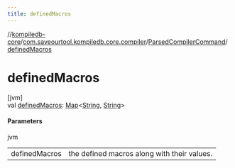 ```yaml
---
title: definedMacros
---
```

//[kompiledb-core](../../../index.html)/[com.saveourtool.kompiledb.core.compiler](../index.html)/[ParsedCompilerCommand](index.html)/[definedMacros](defined-macros.html)



# definedMacros



[jvm]\
val [definedMacros](defined-macros.html): [Map](https://kotlinlang.org/api/latest/jvm/stdlib/kotlin.collections/-map/index.html)&lt;[String](https://kotlinlang.org/api/latest/jvm/stdlib/kotlin/-string/index.html), [String](https://kotlinlang.org/api/latest/jvm/stdlib/kotlin/-string/index.html)&gt;



#### Parameters


jvm

| | |
|---|---|
| definedMacros | the defined macros along with their values. |




